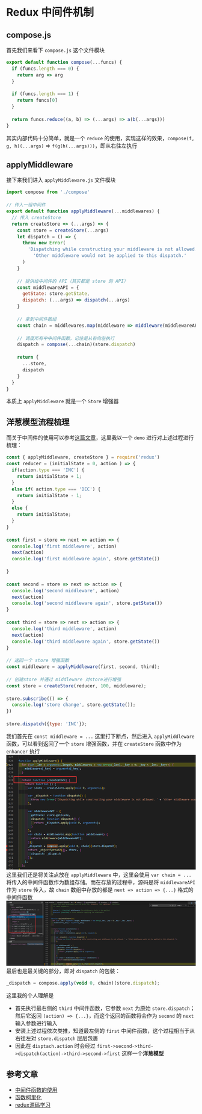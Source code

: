 # Redux 中间件机制

## compose.js
首先我们来看下 `compose.js` 这个文件模块
```js
export default function compose(...funcs) {
  if (funcs.length === 0) {
    return arg => arg
  }

  if (funcs.length === 1) {
    return funcs[0]
  }

  return funcs.reduce((a, b) => (...args) => a(b(...args)))
}
```
其实内部代码十分简单，就是一个 `reduce` 的使用，实现这样的效果，`compose(f, g, h)(...args)` => `f(g(h(...args)))`，即从右往左执行

## applyMiddleware
接下来我们进入 `applyMiddleware.js` 文件模块
```js
import compose from './compose'

// 传入一组中间件
export default function applyMiddleware(...middlewares) {
  // 传入 createStore
  return createStore => (...args) => {
    const store = createStore(...args)
    let dispatch = () => {
      throw new Error(
        'Dispatching while constructing your middleware is not allowed. ' +
          'Other middleware would not be applied to this dispatch.'
      )
    }

    // 提供给中间件的 API（其实都是 store 的 API）
    const middlewareAPI = {
      getState: store.getState,
      dispatch: (...args) => dispatch(...args)
    }

    // 拿到中间件数组
    const chain = middlewares.map(middleware => middleware(middlewareAPI))
    
    // 调度所有中中间件函数，记住是从右向左执行
    dispatch = compose(...chain)(store.dispatch)

    return {
      ...store,
      dispatch
    }
  }
}
```
本质上 `applyMiddleware` 就是一个 `Store` 增强器  

## 洋葱模型流程梳理
而关于中间件的使用可以参考[这篇文章](https://www.redux.org.cn/docs/advanced/Middleware.html)，这里我以一个 `demo` 进行对上述过程进行梳理：
```js
const { applyMiddleware, createStore } = require('redux')
const reducer = (initialState = 0, action ) => {
  if(action.type === 'INC') {
    return initialState + 1;
  } 
  else if( action.type === 'DEC') {
    return initialState - 1;
  } 
  else {
    return initialState;
  }
}

const first = store => next => action => {
  console.log('first middleware', action)
  next(action)
  console.log('first middleware again', store.getState())

}

const second = store => next => action => {
  console.log('second middleware', action)
  next(action)
  console.log('second middleware again', store.getState())
}

const third = store => next => action => {
  console.log('third middleware', action)
  next(action)
  console.log('third middleware again', store.getState())
}

// 返回一个 store 增强函数
const middleware = applyMiddleware(first, second, third);

// 创建store 并通过 middleware 对store进行增强
const store = createStore(reducer, 100, middleware);

store.subscribe(() => {
  console.log('store change', store.getState());
})

store.dispatch({type: 'INC'});
```
我们首先在 `const middleware = ...` 这里打下断点，然后进入 `applyMiddleware` 函数，可以看到返回了一个 `store` 增强函数，并在 `createStore` 函数中作为 `enhancer` 执行
![store-enhance](https://raw.githubusercontent.com/GoFzy/pic-bed/master/createstore-enhance.jpg)
这里我们还是将关注点放在 `applyMiddleware` 中，这里会使用 `var chain = ...` 将传入的中间件函数作为数组存储。而在存放的过程中，源码是将 `middlewareAPI` 作为 `store` 传入，故 `chain` 数组中存放的都是 `next => action => {...}` 格式的中间件函数  
![chain-content](https://raw.githubusercontent.com/GoFzy/pic-bed/master/chain-content.jpg)
最后也是最关键的部分，即对 `dispatch` 的包装：
```js
_dispatch = compose.apply(void 0, chain)(store.dispatch);
```
这里我的个人理解是
* 首先执行最右侧的 `third` 中间件函数，它参数 `next` 为原始 `store.dispatch`；然后它返回 `(action) => {...}`，而这个返回的函数将会作为 `second` 的 `next` 输入参数进行输入
* 安装上述过程依次类推，知道最左侧的 `first` 中间件函数，这个过程相当于从右往左对 `store.dispatch` 层层包裹
* 因此在 `disptach.action` 时会经过 `first->second->third->dispatch(action)->third->second->first` 这样一个**洋葱模型**

## 参考文章
* [中间件函数的使用](https://www.redux.org.cn/docs/advanced/Middleware.html)
* [函数柯里化](https://juejin.im/post/5af13664f265da0ba266efcf)
* [redux源码学习](https://github.com/kenberkeley/redux-simple-tutorial/blob/master/redux-advanced-tutorial.md)